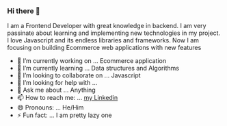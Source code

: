 ### Hi there 👋
 I am a Frontend Developer with great knowledge in backend. I am very passinate about learning and implementing new technologies in my project. 
 I love Javascript and its endless libraries and frameworks. Now I am focusing on building Ecommerce web applications with new features

- 🔭 I’m currently working on ... Ecommerce application
- 🌱 I’m currently learning ... Data structures and Algorithms
- 👯 I’m looking to collaborate on ... Javascript
- 🤔 I’m looking for help with ... 
- 💬 Ask me about ... Anything
- 📫 How to reach me: ... [my Linkedin](https://www.linkedin.com/in/yusuf-yunusov-3b1186230/)
- 😄 Pronouns: ... He/Him
- ⚡ Fun fact: ... I am pretty lazy one

